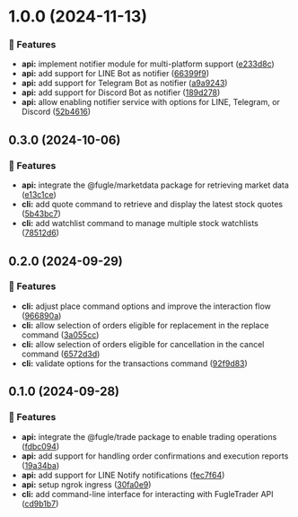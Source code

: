 # 1.0.0 (2024-11-13)


### 🚀 Features

- **api:** implement notifier module for multi-platform support ([e233d8c](https://github.com/chunkai1312/fugletrader/commit/e233d8c))
- **api:** add support for LINE Bot as notifier ([66399f9](https://github.com/chunkai1312/fugletrader/commit/66399f9))
- **api:** add support for Telegram Bot as notifier ([a9a9243](https://github.com/chunkai1312/fugletrader/commit/a9a9243))
- **api:** add support for Discord Bot as notifier ([189d278](https://github.com/chunkai1312/fugletrader/commit/189d278))
- **api:** allow enabling notifier service with options for LINE, Telegram, or Discord ([52b4616](https://github.com/chunkai1312/fugletrader/commit/52b4616))

## 0.3.0 (2024-10-06)


### 🚀 Features

- **api:** integrate the @fugle/marketdata package for retrieving market data ([e13c1ce](https://github.com/chunkai1312/fugletrader/commit/e13c1ce))
- **cli:** add quote command to retrieve and display the latest stock quotes ([5b43bc7](https://github.com/chunkai1312/fugletrader/commit/5b43bc7))
- **cli:** add watchlist command to manage multiple stock watchlists ([78512d6](https://github.com/chunkai1312/fugletrader/commit/78512d6))

## 0.2.0 (2024-09-29)


### 🚀 Features

- **cli:** adjust place command options and improve the interaction flow ([966890a](https://github.com/chunkai1312/fugletrader/commit/966890a))
- **cli:** allow selection of orders eligible for replacement in the replace command ([3a055cc](https://github.com/chunkai1312/fugletrader/commit/3a055cc))
- **cli:** allow selection of orders eligible for cancellation in the cancel command ([6572d3d](https://github.com/chunkai1312/fugletrader/commit/6572d3d))
- **cli:** validate options for the transactions command ([92f9d83](https://github.com/chunkai1312/fugletrader/commit/92f9d83))

## 0.1.0 (2024-09-28)


### 🚀 Features

- **api:** integrate the @fugle/trade package to enable trading operations ([fdbc094](https://github.com/chunkai1312/fugletrader/commit/fdbc094))
- **api:** add support for handling order confirmations and execution reports ([19a34ba](https://github.com/chunkai1312/fugletrader/commit/19a34ba))
- **api:** add support for LINE Notify notifications ([fec7f64](https://github.com/chunkai1312/fugletrader/commit/fec7f64))
- **api:** setup ngrok ingress ([30fa0e9](https://github.com/chunkai1312/fugletrader/commit/30fa0e9))
- **cli:** add command-line interface for interacting with FugleTrader API ([cd9b1b7](https://github.com/chunkai1312/fugletrader/commit/cd9b1b7))